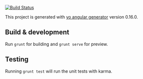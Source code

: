[![Build Status](https://travis-ci.org/Mama59/colorGame.svg?branch=master)](https://travis-ci.org/Mama59/colorGame)

This project is generated with [yo angular generator](https://github.com/yeoman/generator-angular)
version 0.16.0.

## Build & development

Run `grunt` for building and `grunt serve` for preview.

## Testing

Running `grunt test` will run the unit tests with karma.
